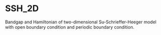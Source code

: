 # SSH_2D
Bandgap and Hamiltonian of two-dimensional Su-Schrieffer-Heeger model with open boundary condition and periodic boundary condition.
